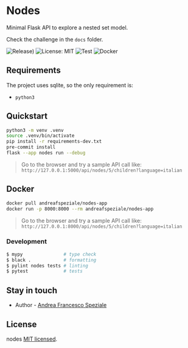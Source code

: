 # Nodes

Minimal Flask API to explore a nested set model.

Check the challenge in the `docs` folder.

![Release)](https://img.shields.io/github/v/release/andreafspeziale/nodes)
![License: MIT](https://img.shields.io/github/license/andreafspeziale/nodes.svg)
![Test](https://github.com/andreafspeziale/nodes/actions/workflows/test.yml/badge.svg)
![Docker](https://github.com/andreafspeziale/nodes/actions/workflows/docker-build-and-push.yml/badge.svg)



## Requirements

The project uses sqlite, so the only requirement is:

- `python3`

## Quickstart

```sh
python3 -m venv .venv
source .venv/bin/activate
pip install -r requirements-dev.txt
pre-commit install
flask --app nodes run --debug
```
>Go to the browser and try a sample API call like:
`http://127.0.0.1:5000/api/nodes/5/children?language=italian`

## Docker

```sh
docker pull andreafspeziale/nodes-app
docker run -p 8000:8000 --rm andreafspeziale/nodes-app
```
>Go to the browser and try a sample API call like:
`http://127.0.0.1:8000/api/nodes/5/children?language=italian`

### Development

```sh
$ mypy               # type check
$ black .            # formatting
$ pylint nodes tests # linting
$ pytest             # tests
```

## Stay in touch

- Author - [Andrea Francesco Speziale](https://twitter.com/andreafspeziale)

## License

nodes [MIT licensed](LICENSE).

